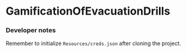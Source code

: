 # GamificationOfEvacuationDrills



### Developer notes
Remember to initialize `Resources/creds.json` after cloning the project.
